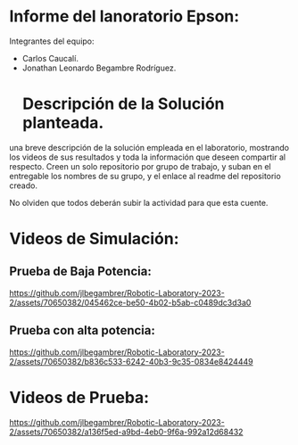 # Informe del lanoratorio Epson:

Integrantes del equipo:
- Carlos Caucalí.
- Jonathan Leonardo Begambre Rodríguez.
  # Descripción de la Solución planteada.

  
una breve descripción de la solución empleada en el laboratorio, mostrando los videos de sus resultados y toda la información que deseen compartir al respecto. Creen un solo repositorio por grupo de trabajo, y suban en el entregable los nombres de su grupo, y el enlace al readme del repositorio creado.

No olviden que todos deberán subir la actividad para que esta cuente.


  #  Videos de Simulación:

## Prueba de Baja Potencia:
  
  https://github.com/jlbegambrer/Robotic-Laboratory-2023-2/assets/70650382/045462ce-be50-4b02-b5ab-c0489dc3d3a0

## Prueba con alta potencia:


https://github.com/jlbegambrer/Robotic-Laboratory-2023-2/assets/70650382/b836c533-6242-40b3-9c35-0834e8424449



  # Videos de Prueba:


https://github.com/jlbegambrer/Robotic-Laboratory-2023-2/assets/70650382/a136f5ed-a9bd-4eb0-9f6a-992a12d68432


  
